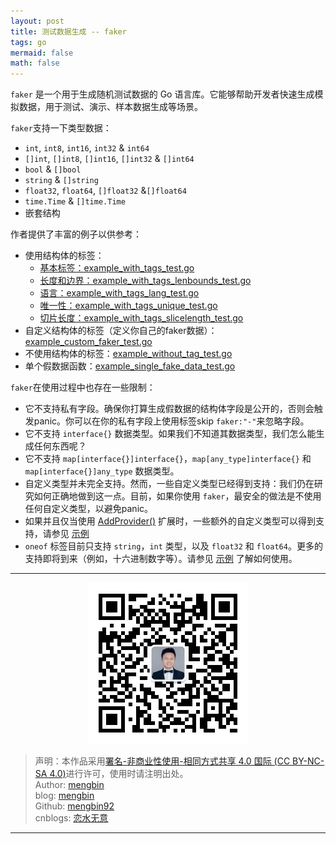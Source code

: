 ```yaml
---
layout: post
title: 测试数据生成 -- faker
tags: go
mermaid: false
math: false
---  
```


`faker` 是一个用于生成随机测试数据的 Go 语言库。它能够帮助开发者快速生成模拟数据，用于测试、演示、样本数据生成等场景。  

`faker`支持一下类型数据： 

- `int`, `int8`, `int16`, `int32` & `int64`
- `[]int`, `[]int8`, `[]int16`, `[]int32` & `[]int64`
- `bool` & `[]bool`
- `string` & `[]string`
- `float32`, `float64`, `[]float32` &`[]float64`
- `time.Time` & `[]time.Time`
- 嵌套结构

作者提供了丰富的例子以供参考：  

- 使用结构体的标签：
  - [基本标签：example_with_tags_test.go](https://github.com/go-faker/faker/blob/main/example_with_tags_test.go)
  - [长度和边界：example_with_tags_lenbounds_test.go](https://github.com/go-faker/faker/blob/main/example_with_tags_lenbounds_test.go)
  - [语言：example_with_tags_lang_test.go](https://github.com/go-faker/faker/blob/main/example_with_tags_lang_test.go)
  - [唯一性：example_with_tags_unique_test.go](https://github.com/go-faker/faker/blob/main/example_with_tags_unique_test.go)
  - [切片长度：example_with_tags_slicelength_test.go](https://github.com/go-faker/faker/blob/main/example_with_tags_slicelength_test.go)
- 自定义结构体的标签（定义你自己的faker数据）：[example_custom_faker_test.go](https://github.com/go-faker/faker/blob/main/example_custom_faker_test.go)
- 不使用结构体的标签：[example_without_tag_test.go](https://github.com/go-faker/faker/blob/main/example_without_tag_test.go)
- 单个假数据函数：[example_single_fake_data_test.go](https://github.com/go-faker/faker/blob/main/example_single_fake_data_test.go)  

`faker`在使用过程中也存在一些限制：  

- 它不支持私有字段。确保你打算生成假数据的结构体字段是公开的，否则会触发panic。你可以在你的私有字段上使用标签skip `faker:"-"`来忽略字段。
- 它不支持 `interface{}` 数据类型。如果我们不知道其数据类型，我们怎么能生成任何东西呢？
- 它不支持 `map[interface{}]interface{}`，`map[any_type]interface{}` 和 `map[interface{}]any_type` 数据类型。
- 自定义类型并未完全支持。然而，一些自定义类型已经得到支持：我们仍在研究如何正确地做到这一点。目前，如果你使用 `faker`，最安全的做法是不使用任何自定义类型，以避免panic。
- 如果并且仅当使用 [AddProvider()](https://github.com/go-faker/faker/blob/7473ac7d8d0440d24addac302c73e13c08895764/faker.go#L303) 扩展时，一些额外的自定义类型可以得到支持，请参见 [示例](https://github.com/go-faker/faker/blob/main/example_custom_faker_test.go#L46)
- `oneof` 标签目前只支持 `string`，`int` 类型，以及 `float32` 和 `float64`。更多的支持即将到来（例如，十六进制数字等）。请参见 [示例](https://github.com/go-faker/faker/blob/main/example_with_tags_test.go#L53) 了解如何使用。  

---

<div align="center">
  <img src="../img/qrcode_wechat.jpg" alt="孟斯特">
</div>

> 声明：本作品采用[署名-非商业性使用-相同方式共享 4.0 国际 (CC BY-NC-SA 4.0)](https://creativecommons.org/licenses/by-nc-sa/4.0/deed.zh)进行许可，使用时请注明出处。  
> Author: [mengbin](mengbin1992@outlook.com)  
> blog: [mengbin](https://mengbin.top)  
> Github: [mengbin92](https://mengbin92.github.io/)  
> cnblogs: [恋水无意](https://www.cnblogs.com/lianshuiwuyi/)  

---
